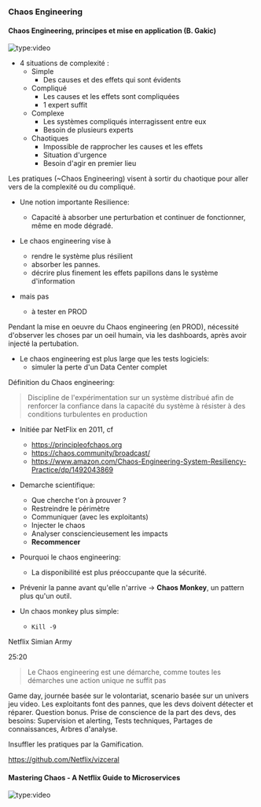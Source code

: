 ### Chaos Engineering

#### Chaos Engineering, principes et mise en application (B. Gakic)

![type:video](https://www.youtube.com/embed/WTT2GJquAWY)

- 4 situations de complexité :
  - Simple
      - Des causes et des effets qui sont évidents
  - Compliqué
      - Les causes et les effets sont compliquées
      - 1 expert suffit
  - Complexe
      - Les systèmes compliqués interragissent entre eux
      - Besoin de plusieurs experts
  - Chaotiques
      - Impossible de rapprocher les causes et les effets
      - Situation d'urgence
      - Besoin d'agir en premier lieu

Les pratiques (~Chaos Engineering) visent à sortir du chaotique pour aller vers de la complexité ou du compliqué.

- Une notion importante Resilience:
  - Capacité à absorber une perturbation et continuer de fonctionner, même en mode dégradé.

- Le chaos engineering vise à
  - rendre le système plus résilient
  - absorber les pannes.
  - décrire plus finement les effets papillons dans le système d'information

- mais pas 
  - à tester en PROD

Pendant la mise en oeuvre du Chaos engineering (en PROD), nécessité d'observer les choses par un oeil humain, via les dashboards, après avoir injecté la pertubation. 

- Le chaos engineering est plus large que les tests logiciels:
  - simuler la perte d'un Data Center complet

Définition du Chaos engineering:
> Discipline de l'expérimentation sur un système distribué afin de renforcer la confiance dans la capacité du système à résister à des conditions turbulentes en production 

- Initiée par NetFlix en 2011, cf 
  - https://principleofchaos.org
  - https://chaos.community/broadcast/
  - https://www.amazon.com/Chaos-Engineering-System-Resiliency-Practice/dp/1492043869

- Demarche scientifique:
  - Que cherche t'on à prouver ?
  - Restreindre le périmètre
  - Communiquer (avec les exploitants)
  - Injecter le chaos
  - Analyser consciencieusement les impacts
  - **Recommencer**

- Pourquoi le chaos engineering:
  - La disponibilité est plus préoccupante que la sécurité.

- Prévenir la panne avant qu'elle n'arrive -> **Chaos Monkey**, un pattern plus qu'un outil.

- Un chaos monkey plus simple:
  - ```Kill -9```

Netflix Simian Army

25:20
> Le Chaos engineering est une démarche, comme toutes les démarches une action unique ne suffit pas

Game day, journée basée sur le volontariat, scenario basée sur un univers jeu video.
Les exploitants font des pannes, que les devs doivent détecter et réparer.
Question bonus. Prise de conscience de la part des devs, des besoins: Supervision et alerting, Tests techniques, Partages de connaissances, Arbres d'analyse.

Insuffler les pratiques par la Gamification.


https://github.com/Netflix/vizceral

#### Mastering Chaos - A Netflix Guide to Microservices

![type:video](https://www.youtube.com/embed/CZ3wIuvmHeM)